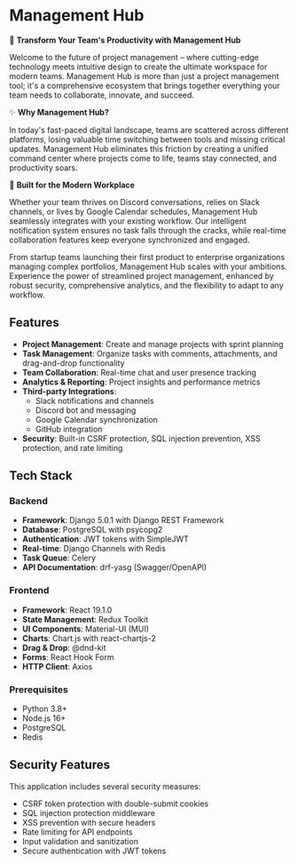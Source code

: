 # Management Hub

🚀 **Transform Your Team's Productivity with Management Hub** 

Welcome to the future of project management – where cutting-edge technology meets intuitive design to create the ultimate workspace for modern teams. Management Hub is more than just a project management tool; it's a comprehensive ecosystem that brings together everything your team needs to collaborate, innovate, and succeed.

✨ **Why Management Hub?**

In today's fast-paced digital landscape, teams are scattered across different platforms, losing valuable time switching between tools and missing critical updates. Management Hub eliminates this friction by creating a unified command center where projects come to life, teams stay connected, and productivity soars.

🎯 **Built for the Modern Workplace**

Whether your team thrives on Discord conversations, relies on Slack channels, or lives by Google Calendar schedules, Management Hub seamlessly integrates with your existing workflow. Our intelligent notification system ensures no task falls through the cracks, while real-time collaboration features keep everyone synchronized and engaged.

From startup teams launching their first product to enterprise organizations managing complex portfolios, Management Hub scales with your ambitions. Experience the power of streamlined project management, enhanced by robust security, comprehensive analytics, and the flexibility to adapt to any workflow.

## Features

- **Project Management**: Create and manage projects with sprint planning
- **Task Management**: Organize tasks with comments, attachments, and drag-and-drop functionality
- **Team Collaboration**: Real-time chat and user presence tracking
- **Analytics & Reporting**: Project insights and performance metrics
- **Third-party Integrations**:
  - Slack notifications and channels
  - Discord bot and messaging
  - Google Calendar synchronization
  - GitHub integration
- **Security**: Built-in CSRF protection, SQL injection prevention, XSS protection, and rate limiting

## Tech Stack

### Backend
- **Framework**: Django 5.0.1 with Django REST Framework
- **Database**: PostgreSQL with psycopg2
- **Authentication**: JWT tokens with SimpleJWT
- **Real-time**: Django Channels with Redis
- **Task Queue**: Celery
- **API Documentation**: drf-yasg (Swagger/OpenAPI)

### Frontend
- **Framework**: React 19.1.0
- **State Management**: Redux Toolkit
- **UI Components**: Material-UI (MUI)
- **Charts**: Chart.js with react-chartjs-2
- **Drag & Drop**: @dnd-kit
- **Forms**: React Hook Form
- **HTTP Client**: Axios

### Prerequisites
- Python 3.8+
- Node.js 16+
- PostgreSQL
- Redis

## Security Features

This application includes several security measures:
- CSRF token protection with double-submit cookies
- SQL injection protection middleware
- XSS prevention with secure headers
- Rate limiting for API endpoints
- Input validation and sanitization
- Secure authentication with JWT tokens